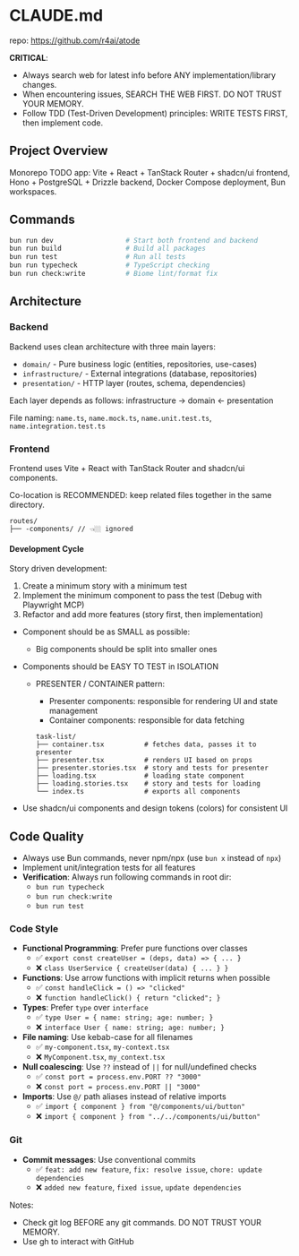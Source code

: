 # CLAUDE.md

repo: https://github.com/r4ai/atode

**CRITICAL**:

- Always search web for latest info before ANY implementation/library changes.
- When encountering issues, SEARCH THE WEB FIRST. DO NOT TRUST YOUR MEMORY.
- Follow TDD (Test-Driven Development) principles: WRITE TESTS FIRST, then implement code.

## Project Overview

Monorepo TODO app: Vite + React + TanStack Router + shadcn/ui frontend, Hono + PostgreSQL + Drizzle backend, Docker Compose deployment, Bun workspaces.

## Commands

```bash
bun run dev                  # Start both frontend and backend
bun run build                # Build all packages
bun run test                 # Run all tests
bun run typecheck            # TypeScript checking
bun run check:write          # Biome lint/format fix
```

## Architecture

### Backend

Backend uses clean architecture with three main layers:

- `domain/` - Pure business logic (entities, repositories, use-cases)
- `infrastructure/` - External integrations (database, repositories)
- `presentation/` - HTTP layer (routes, schema, dependencies)

Each layer depends as follows: infrastructure -> domain <- presentation

File naming: `name.ts`, `name.mock.ts`, `name.unit.test.ts`, `name.integration.test.ts`

### Frontend

Frontend uses Vite + React with TanStack Router and shadcn/ui components.

Co-location is RECOMMENDED: keep related files together in the same directory.

```
routes/
├── -components/ // 👈🏼 ignored
```

#### Development Cycle

Story driven development:

1. Create a minimum story with a minimum test
2. Implement the minimum component to pass the test (Debug with Playwright MCP)
3. Refactor and add more features (story first, then implementation)

- Component should be as SMALL as possible:
  - Big components should be split into smaller ones
- Components should be EASY TO TEST in ISOLATION
  - PRESENTER / CONTAINER pattern:
    - Presenter components: responsible for rendering UI and state management
    - Container components: responsible for data fetching

    ```
    task-list/
    ├── container.tsx          # fetches data, passes it to presenter
    ├── presenter.tsx          # renders UI based on props
    ├── presenter.stories.tsx  # story and tests for presenter
    ├── loading.tsx            # loading state component
    ├── loading.stories.tsx    # story and tests for loading
    └── index.ts               # exports all components
    ```

- Use shadcn/ui components and design tokens (colors) for consistent UI

## Code Quality

- Always use Bun commands, never npm/npx (use `bun x` instead of `npx`)
- Implement unit/integration tests for all features
- **Verification**: Always run following commands in root dir:
  - `bun run typecheck`
  - `bun run check:write`
  - `bun run test`

### Code Style

- **Functional Programming**: Prefer pure functions over classes
  - ✅ `export const createUser = (deps, data) => { ... }`
  - ❌ `class UserService { createUser(data) { ... } }`
- **Functions**: Use arrow functions with implicit returns when possible
  - ✅ `const handleClick = () => "clicked"`
  - ❌ `function handleClick() { return "clicked"; }`
- **Types**: Prefer `type` over `interface`
  - ✅ `type User = { name: string; age: number; }`
  - ❌ `interface User { name: string; age: number; }`
- **File naming**: Use kebab-case for all filenames
  - ✅ `my-component.tsx`, `my-context.tsx`
  - ❌ `MyComponent.tsx`, `my_context.tsx`
- **Null coalescing**: Use `??` instead of `||` for null/undefined checks
  - ✅ `const port = process.env.PORT ?? "3000"`
  - ❌ `const port = process.env.PORT || "3000"`
- **Imports**: Use `@/` path aliases instead of relative imports
  - ✅ `import { component } from "@/components/ui/button"`
  - ❌ `import { component } from "../../components/ui/button"`

### Git

- **Commit messages**: Use conventional commits
  - ✅ `feat: add new feature`, `fix: resolve issue`, `chore: update dependencies`
  - ❌ `added new feature`, `fixed issue`, `update dependencies`

Notes:

- Check git log BEFORE any git commands. DO NOT TRUST YOUR MEMORY.
- Use gh to interact with GitHub
